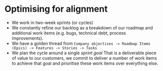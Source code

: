 # Optimising for alignment

- We work in two-week sprints (or cycles)
- We constantly refine our backlog as a breakdown of our roadmap and additional work items (e.g. bugs, technical debt, process improvements).
- We have a golden thread from `Company objectives -> Roadmap Items (Epics) -> Features -> Stories -> Tasks`
- We plan the cycle around a single _sprint goal_ That is a deliverable piece of value to our customers, we commit to deliver a number of work items to achieve that goal and prioritise these work items over everything else.
